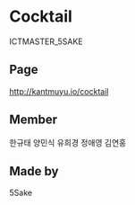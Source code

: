 # Cocktail
ICTMASTER_5SAKE

## Page
http://kantmuyu.io/cocktail

## Member
한규태 양민식 유희경 정애영 김연홍

## Made by
5Sake

